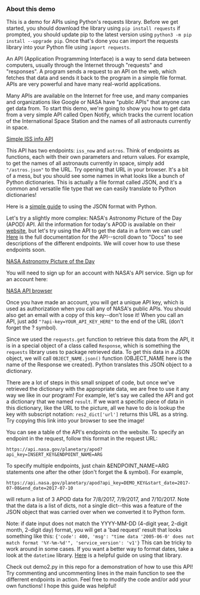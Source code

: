 ### About this demo

This is a demo for APIs using Python's requests library. Before we get started, you should download the library using `pip install requests` if prompted, you should update pip to the latest version using `python3 -m pip install --upgrade pip`. Once that's done you can import the requests library into your Python file using `import requests`.

An API (Application Programming Interface) is a way to send data between computers, usually through the Internet through "requests" and "responses". A program sends a request to an API on the web, which fetches that data and sends it back to the program in a simple file format. APIs are very powerful and have many real-world applications.

Many APIs are available on the Internet for free use, and many companies and organizations like Google or NASA have "public APIs" that anyone can get data from. To start this demo, we're going to show you how to get data from a very simple API called Open Notify, which tracks the current location of the International Space Station and the names of all astronauts currently in space.

[Simple ISS info API](http://api.open-notify.org/)

This API has two endpoints: `iss_now` and `astros`. Think of endpoints as functions, each with their own parameters and return values. For example, to get the names of all astronauts currently in space, simply add `"/astros.json"` to the URL. Try opening that URL in your browser. It's a bit of a mess, but you should see some names in what looks like a bunch of Python dictionaries. This is actually a file format called JSON, and it's a common and versatile file type that we can easily translate to Python dictionaries!

Here is a [simple guide](https://www.w3schools.com/python/python_json.asp) to using the JSON format with Python.

Let's try a slightly more complex: NASA's Astronomy Picture of the Day (APOD) API. All the information for today's APOD is available on their [website](https://apod.nasa.gov/apod/astropix.html), but let's try using the API to get the data in a form we can use! [Here](https://github.com/nasa/apod-api) is the full documentation for the API--scroll down to "Docs" to see descriptions of the different endpoints. We will cover how to use these endpoints soon.

[NASA Astronomy Picture of the Day](https://github.com/nasa/apod-api)

You will need to sign up for an account with NASA's API service. Sign up for an account here:

[NASA API browser](https://api.nasa.gov/)

Once you have made an account, you will get a unique API key, which is used as authorization when you call any of NASA's public APIs. You should also get an email with a copy of this key--don't lose it! When you call an API, just add `"?api-key=YOUR_API_KEY_HERE"` to the end of the URL (don't forget the ? symbol).

Since we used the `requests.get` function to retrieve this data from the API, it is in a special object of a class called `Response`, which is something the `requests` library uses to package retrieved data. To get this data in a JSON object, we will call `OBJECT_NAME.json()` function (OBJECT_NAME here is the name of the Response we created). Python translates this JSON object to a dictionary.

There are a lot of steps in this small snippet of code, but once we've retrieved the dictionary with the appropriate data, we are free to use it any way we like in our program! For example, let's say we called the API and got a dictionary that we named `result`. If we want a specific piece of data in this dictionary, like the URL to the picture, all we have to do is lookup the key with subscript notation: `res2_dict['url']` returns this URL as a string. Try copying this link into your browser to see the image!

You can see a table of the API's endpoints on the website. To specify an endpoint in the request, follow this format in the request URL:

    https://api.nasa.gov/planetary/apod?api_key=INSERT_KEY&ENDPOINT_NAME=ARG

To specify multiple endpoints, just chain &ENDPOINT_NAME=ARG statements one after the other (don't forget the & symbol). For example, 

    https://api.nasa.gov/planetary/apod?api_key=DEMO_KEY&start_date=2017-07-08&end_date=2017-07-10

will return a list of 3 APOD data for 7/8/2017, 7/9/2017, and 7/10/2017. Note that the data is a list of dicts, not a single dict--this was a feature of the JSON object that was carried over when we converted it to Python form.

Note: if date input does not match the YYYY-MM-DD (4-digit year, 2-digit month, 2-digit day) format, you will get a 'bad request' result that looks something like this:
`{'code': 400, 'msg': "time data '2005-06-0' does not match format '%Y-%m-%d'", 'service_version': 'v1'}`
This can be tricky to work around in some cases. If you want a better way to format dates, take a look at the
`datetime` library. [Here](https://www.geeksforgeeks.org/python-validate-string-date-format/) is a helpful guide on using that library.

Check out demo2.py in this repo for a demonstration of how to use this API! Try commenting and uncommenting lines in the main function to see the differrent endpoints in action. Feel free to modify the code and/or add your own functions! I hope this guide was helpful!